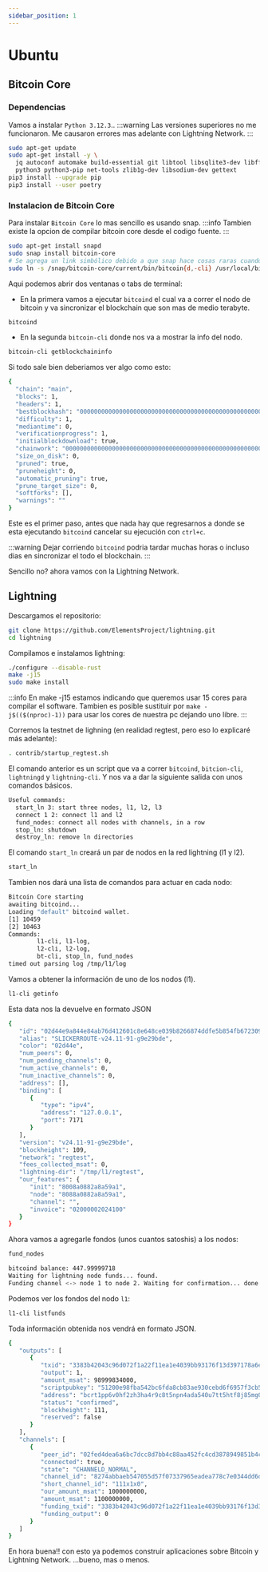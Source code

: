 ```yaml
---
sidebar_position: 1
---
```


# Ubuntu

## Bitcoin Core

### Dependencias

Vamos a instalar `Python 3.12.3`..
:::warning
Las versiones superiores no me funcionaron. Me causaron errores mas adelante con Lightning Network.
:::

```bash title="Dependencias de python"
sudo apt-get update
sudo apt-get install -y \
  jq autoconf automake build-essential git libtool libsqlite3-dev libffi-dev \
  python3 python3-pip net-tools zlib1g-dev libsodium-dev gettext
pip3 install --upgrade pip
pip3 install --user poetry
```

### Instalacion de Bitcoin Core

Para instalar `Bitcoin Core` lo mas sencillo es usando snap.
:::info
Tambien existe la opcion de compilar bitcoin core desde el codigo fuente.
:::

```bash title="Bitcoin core"
sudo apt-get install snapd
sudo snap install bitcoin-core
# Se agrega un link simbólico debido a que snap hace cosas raras cuando maneja binarios.
sudo ln -s /snap/bitcoin-core/current/bin/bitcoin{d,-cli} /usr/local/bin/
```

Aqui podemos abrir dos ventanas o tabs de terminal:
- En la primera vamos a ejecutar `bitcoind` el cual va a correr el nodo de bitcoin y va sincronizar el blockchain que son mas de medio terabyte.
```bash
bitcoind
```

- En la segunda `bitcoin-cli` donde nos va a mostrar la info del nodo.
```bash
bitcoin-cli getblockchaininfo
```
Si todo sale bien deberiamos ver algo como esto:

```bash title="bitcoin-cli output"
{
  "chain": "main",
  "blocks": 1,
  "headers": 1,
  "bestblockhash": "0000000000000000000000000000000000000000000000000000000000000000",
  "difficulty": 1,
  "mediantime": 0,
  "verificationprogress": 1,
  "initialblockdownload": true,
  "chainwork": "0000000000000000000000000000000000000000000000000000000000000000",
  "size_on_disk": 0,
  "pruned": true,
  "pruneheight": 0,
  "automatic_pruning": true,
  "prune_target_size": 0,
  "softforks": [],
  "warnings": ""
}
```

Este es el primer paso, antes que nada hay que regresarnos a donde se esta ejecutando `bitcoind` cancelar su ejecución con `ctrl+c`.

:::warning
Dejar corriendo `bitcoind` podria tardar muchas horas o incluso dias en sincronizar el todo el blockchain.
:::

Sencillo no? ahora vamos con la Lightning Network.

## Lightning

Descargamos el repositorio:

```bash
git clone https://github.com/ElementsProject/lightning.git
cd lightning
```

Compilamos e instalamos lightning:

```bash
./configure --disable-rust
make -j15
sudo make install
```

:::info
En make -j15 estamos indicando que queremos usar 15 cores para compilar el software.
Tambien es posible sustituir por `make -j$(($(nproc)-1))` para usar los cores de nuestra pc dejando uno libre.
:::

Corremos la testnet de lighning (en realidad regtest, pero eso lo explicaré más adelante):

```bash
. contrib/startup_regtest.sh
```

El comando anterior es un script que va a correr `bitcoind`, `bitcion-cli`, `lightningd` y `lightning-cli`.
Y nos va a dar la siguiente salida con unos comandos básicos.

```bash title=". contrib/startup_regtest.sh Output"
Useful commands:
  start_ln 3: start three nodes, l1, l2, l3
  connect 1 2: connect l1 and l2
  fund_nodes: connect all nodes with channels, in a row
  stop_ln: shutdown
  destroy_ln: remove ln directories
```

El comando `start_ln` creará un par de nodos en la red lightning (l1 y l2).
```bash
start_ln
```
Tambien nos dará una lista de comandos para actuar en cada nodo:
```bash title="start_ln output"
Bitcoin Core starting
awaiting bitcoind...
Loading "default" bitcoind wallet.
[1] 10459
[2] 10463
Commands:
        l1-cli, l1-log,
        l2-cli, l2-log,
        bt-cli, stop_ln, fund_nodes
timed out parsing log /tmp/l1/log
```
Vamos a obtener la información de uno de los nodos (l1).

```bash
l1-cli getinfo
```
Esta data nos la devuelve en formato JSON
```bash title="getinfo output"
{
   "id": "02d44e9a844e84ab76d412601c8e648ce039b8266874ddfe5b854fb6723096ea06",
   "alias": "SLICKERROUTE-v24.11-91-g9e29bde",
   "color": "02d44e",
   "num_peers": 0,
   "num_pending_channels": 0,
   "num_active_channels": 0,
   "num_inactive_channels": 0,
   "address": [],
   "binding": [
      {
         "type": "ipv4",
         "address": "127.0.0.1",
         "port": 7171
      }
   ],
   "version": "v24.11-91-g9e29bde",
   "blockheight": 109,
   "network": "regtest",
   "fees_collected_msat": 0,
   "lightning-dir": "/tmp/l1/regtest",
   "our_features": {
      "init": "8008a0882a8a59a1",
      "node": "8088a0882a8a59a1",
      "channel": "",
      "invoice": "02000002024100"
   }
}
```

Ahora vamos a agregarle fondos (unos cuantos satoshis) a los nodos:

```bash
fund_nodes
```
```bash title="fund_nodes output"
bitcoind balance: 447.99999718
Waiting for lightning node funds... found.
Funding channel <-> node 1 to node 2. Waiting for confirmation... done.
```

Podemos ver los fondos del nodo `l1`:

```bash
l1-cli listfunds
```
Toda información obtenida nos vendrá en formato JSON.
```bash title="listfunds output"
{
   "outputs": [
      {
         "txid": "3383b42043c96d072f1a22f11ea1e4039bb93176f13d397178a6eb13cb7113e2",
         "output": 1,
         "amount_msat": 98999834000,
         "scriptpubkey": "51200e98fba542bc6fda8cb83ae930cebd6f6957f3cb5d2eb49e47a6d0f612473efa",
         "address": "bcrt1pp6v0hf2zh3ha4r9c8t5npn4ada540u7tt5htf8j85mg0vyj88maq9zy237",
         "status": "confirmed",
         "blockheight": 111,
         "reserved": false
      }
   ],
   "channels": [
      {
         "peer_id": "02fed4dea6a6bc7dcc8d7bb4c88aa452fc4cd3878949851b4c0c23e71eebfc751f",
         "connected": true,
         "state": "CHANNELD_NORMAL",
         "channel_id": "8274abbaeb547055d57f07337965eadea778c7e0344dd6d1b55257746cd85288",
         "short_channel_id": "111x1x0",
         "our_amount_msat": 1000000000,
         "amount_msat": 1100000000,
         "funding_txid": "3383b42043c96d072f1a22f11ea1e4039bb93176f13d397178a6eb13cb7113e2",
         "funding_output": 0
      }
   ]
}
```

En hora buena!! con esto ya podemos construir aplicaciones sobre Bitcoin y Lightning Network.
...bueno, mas o menos.
